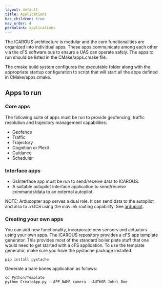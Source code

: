 ```yaml
---
layout: default 
title: Applications
has_children: true
nav_order: 4
permalink: applications
---
```


The ICAROUS architecture is modular and the core functionalities are
organized into individual apps. These apps communicate among each other via
the cFS software bus to ensure a UAS can operate safely. The apps to run
should be listed in the CMake/apps.cmake file.

The cmake build system configures the executable folder along with the
appropriate startup configuration to script that will start all the apps
defined in CMake/apps.cmake.

## Apps to run

### Core apps
The following suite of apps must be run to provide geofencing, traffic resolution and trajectory management capabilities:
- Geofence
- Traffic
- Trajectory
- Cognition or Plexil
- Guidance
- Scheduler

### Interface apps
* GsInterface app must be run to send/receive data to ICAROUS. 
* A suitable autopilot interface application to send/receive commands/data to an external autopilot.

NOTE: Arducopter app serves a dual role. It can send data to the autopilot and also to a GCS using the mavlink routing capability. See [ardupilot]().

### Creating your own apps

You can add new functionality, incorporate new sensors and actuators using
your own apps. The ICAROUS repository provides a cFS app template generator.
This provides most of the standard boiler plate stuff that one would need to
get started with a cFS application. To use the template generator, make sure
you have the pystache package installed.
```
pip install pystache
```

Generate a bare bones application as follows:

```
cd Python/Template
python CreateApp.py --APP_NAME camera --AUTHOR John\ Doe
```

